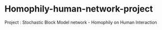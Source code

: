 # Homophily-human-network-project
Project : Stochastic Block Model network - Homophily on Human Interaction 
